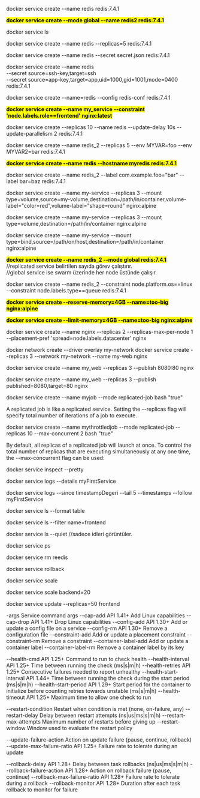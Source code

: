 docker service create --name redis redis:7.4.1

<b><mark>docker service create --mode global --name redis2 redis:7.4.1</mark></b><br>

docker service ls

docker service create --name redis --replicas=5 redis:7.4.1

docker service create --name redis --secret secret.json redis:7.4.1

docker service create --name redis \
    --secret source=ssh-key,target=ssh \
    --secret source=app-key,target=app,uid=1000,gid=1001,mode=0400 \
    redis:7.4.1

docker service create --name=redis --config redis-conf redis:7.4.1

<b><mark>docker service create --name my_service --constraint 'node.labels.role==frontend' nginx:latest</mark></b><br>


docker service create --replicas 10 --name redis --update-delay 10s --update-parallelism 2 redis:7.4.1

docker service create --name redis_2 --replicas 5 --env MYVAR=foo --env MYVAR2=bar redis:7.4.1

<b><mark>docker service create --name redis --hostname myredis redis:7.4.1</mark></b><br>

docker service create --name redis_2 --label com.example.foo="bar" --label bar=baz redis:7.4.1

docker service create --name my-service --replicas 3 
--mount type=volume,source=my-volume,destination=/path/in/container,volume-label="color=red",volume-label="shape=round" nginx:alpine

docker service create --name my-service --replicas 3 --mount type=volume,destination=/path/in/container nginx:alpine

docker service create --name my-service --mount type=bind,source=/path/on/host,destination=/path/in/container nginx:alpine

<b><mark>docker service create --name redis_2 --mode global redis:7.4.1</mark></b><br>
//replicated service belirtilen sayıda görev çalıştırır.<br>
//global service ise swarm üzerinde her node üstünde çalışır.<br>

docker service create --name redis_2 --constraint node.platform.os==linux --constraint node.labels.type==queue redis:7.4.1

<b><mark>docker service create --reserve-memory=4GB --name=too-big nginx:alpine</mark></b><br>

<b><mark>docker service create --limit-memory=4GB --name=too-big nginx:alpine</mark></b><br>

docker service create --name nginx --replicas 2 --replicas-max-per-node 1 --placement-pref 'spread=node.labels.datacenter' nginx



docker network create --driver overlay my-network
docker service create --replicas 3 --network my-network --name my-web nginx

docker service create --name my_web --replicas 3 --publish 8080:80 nginx

docker service create --name my_web --replicas 3 --publish published=8080,target=80 nginx

docker service create --name myjob --mode replicated-job bash "true"

A replicated job is like a replicated service. 
Setting the --replicas flag will specify total number of iterations of a job to execute.

docker service create --name mythrottledjob --mode replicated-job --replicas 10 --max-concurrent 2 bash "true"

By default, all replicas of a replicated job will launch at once. 
To control the total number of replicas that are executing simultaneously at any one time, the --max-concurrent flag can be used:

docker service inspect --pretty

docker service logs --details myFirstService

docker service logs --since timestampDegeri --tail 5 --timestamps --follow myFirstService

docker service ls --format table

docker service ls --filter name=frontend

docker service ls --quiet 
//sadece idleri görüntüler.

docker service ps

docker service rm reedis

docker service rollback

docker service scale 

docker service scale backend=20

docker service update --replicas=50 frontend

-args		Service command args
--cap-add		API 1.41+ Add Linux capabilities
--cap-drop		API 1.41+ Drop Linux capabilities
--config-add		API 1.30+ Add or update a config file on a service
--config-rm		API 1.30+ Remove a configuration file
--constraint-add		Add or update a placement constraint
--constraint-rm		Remove a constraint
--container-label-add		Add or update a container label
--container-label-rm		Remove a container label by its key

--health-cmd		API 1.25+ Command to run to check health
--health-interval		API 1.25+ Time between running the check (ms|s|m|h)
--health-retries		API 1.25+ Consecutive failures needed to report unhealthy
--health-start-interval		API 1.44+ Time between running the check during the start period (ms|s|m|h)
--health-start-period		API 1.29+ Start period for the container to initialize before counting retries towards unstable (ms|s|m|h)
--health-timeout		API 1.25+ Maximum time to allow one check to run

--restart-condition		Restart when condition is met (none, on-failure, any)
--restart-delay		Delay between restart attempts (ns|us|ms|s|m|h)
--restart-max-attempts		Maximum number of restarts before giving up
--restart-window		Window used to evaluate the restart policy

--update-failure-action		Action on update failure (pause, continue, rollback)
--update-max-failure-ratio		API 1.25+ Failure rate to tolerate during an update

--rollback-delay		API 1.28+ Delay between task rollbacks (ns|us|ms|s|m|h)
--rollback-failure-action		API 1.28+ Action on rollback failure (pause, continue)
--rollback-max-failure-ratio		API 1.28+ Failure rate to tolerate during a rollback
--rollback-monitor		API 1.28+ Duration after each task rollback to monitor for failure 


